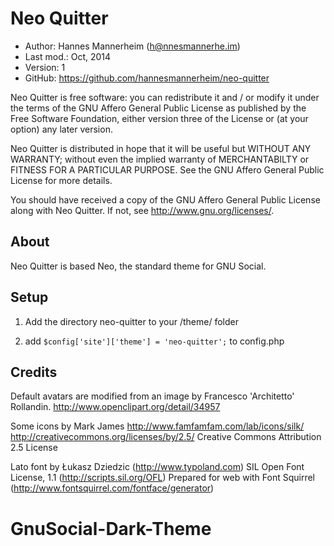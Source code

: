 Neo Quitter
==========================================

* Author:    Hannes Mannerheim (<h@nnesmannerhe.im>)
* Last mod.: Oct, 2014
* Version:   1
* GitHub:    <https://github.com/hannesmannerheim/neo-quitter>

Neo Quitter is free  software:  you can  redistribute it  and / or  modify it
under the  terms of the GNU Affero General Public License as published by
the Free Software Foundation,  either version three of the License or (at
your option) any later version.

Neo Quitter is distributed  in hope that  it will be  useful but  WITHOUT ANY
WARRANTY;  without even the implied warranty of MERCHANTABILTY or FITNESS
FOR A PARTICULAR PURPOSE.  See the  GNU Affero General Public License for
more details.

You should have received a copy of the  GNU Affero General Public License
along with Neo Quitter. If not, see <http://www.gnu.org/licenses/>.

About
-----

Neo Quitter is based Neo, the standard theme for GNU Social.


Setup
-----

1. Add the directory neo-quitter to your /theme/ folder

2. add `$config['site']['theme'] = 'neo-quitter';` to config.php

Credits
-------

Default avatars are modified from an image by Francesco 'Architetto' Rollandin.
http://www.openclipart.org/detail/34957

Some icons by Mark James
http://www.famfamfam.com/lab/icons/silk/
http://creativecommons.org/licenses/by/2.5/ Creative Commons Attribution 2.5 License

Lato font by Łukasz Dziedzic (http://www.typoland.com)
SIL Open Font License, 1.1 (http://scripts.sil.org/OFL)
Prepared for web with Font Squirrel (http://www.fontsquirrel.com/fontface/generator)
# GnuSocial-Dark-Theme
